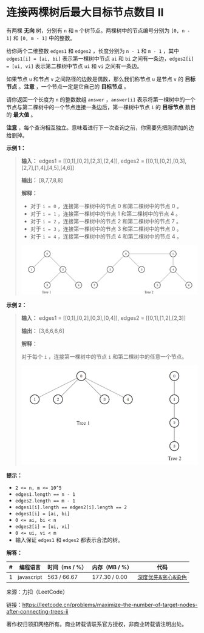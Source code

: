 # 连接两棵树后最大目标节点数目 II

有两棵 **无向** 树，分别有 `n` 和 `m` 个树节点。两棵树中的节点编号分别为 `[0, n - 1]` 和 `[0, m - 1]` 中的整数。

给你两个二维整数 `edges1` 和 `edges2` ，长度分别为 `n - 1` 和 `m - 1` ，其中 `edges1[i] = [ai, bi]` 表示第一棵树中节点 `ai` 和 `bi` 之间有一条边，`edges2[i] = [ui, vi]` 表示第二棵树中节点 `ui` 和 `vi` 之间有一条边。

如果节点 `u` 和节点 `v` 之间路径的边数是偶数，那么我们称节点 `u` 是节点 `v` 的 **目标节点** 。**注意** ，一个节点一定是它自己的 **目标节点** 。

请你返回一个长度为 `n` 的整数数组 `answer` ，`answer[i]` 表示将第一棵树中的一个节点与第二棵树中的一个节点连接一条边后，第一棵树中节点 `i` 的 **目标节点** 数目的 **最大值** 。

**注意** ，每个查询相互独立。意味着进行下一次查询之前，你需要先把刚添加的边给删掉。

**示例 1：**

> **输入：** edges1 = [[0,1],[0,2],[2,3],[2,4]], edges2 = [[0,1],[0,2],[0,3],[2,7],[1,4],[4,5],[4,6]]
> 
> **输出：** [8,7,7,8,8]
> 
> **解释：**
> 
> - 对于 `i = 0` ，连接第一棵树中的节点 0 和第二棵树中的节点 0 。
> - 对于 `i = 1` ，连接第一棵树中的节点 1 和第二棵树中的节点 4 。
> - 对于 `i = 2` ，连接第一棵树中的节点 2 和第二棵树中的节点 7 。
> - 对于 `i = 3` ，连接第一棵树中的节点 3 和第二棵树中的节点 0 。
> - 对于 `i = 4` ，连接第一棵树中的节点 4 和第二棵树中的节点 4 。
> 
> ![示例1](./eg1.png)
> 

**示例 2：**

> **输入：** edges1 = [[0,1],[0,2],[0,3],[0,4]], edges2 = [[0,1],[1,2],[2,3]]
> 
> **输出：** [3,6,6,6,6]
> 
> **解释：**
> 
> 对于每个 `i` ，连接第一棵树中的节点 `i` 和第二棵树中的任意一个节点。
> 
> ![示例2](./eg2.png)
> 

**提示：**

- `2 <= n, m <= 10^5`
- `edges1.length == n - 1`
- `edges2.length == m - 1`
- `edges1[i].length == edges2[i].length == 2`
- `edges1[i] = [ai, bi]`
- `0 <= ai, bi < n`
- `edges2[i] = [ui, vi]`
- `0 <= ui, vi < m`
- 输入保证 `edges1` 和 `edges2` 都表示合法的树。

**解答：**

**#**|**编程语言**|**时间（ms / %）**|**内存（MB / %）**|**代码**
--|--|--|--|--
1|javascript|563 / 66.67|177.30 / 0.00|[深度优先&贪心&染色](./javascript/ac_v1.js)

来源：力扣（LeetCode）

链接：https://leetcode.cn/problems/maximize-the-number-of-target-nodes-after-connecting-trees-ii

著作权归领扣网络所有。商业转载请联系官方授权，非商业转载请注明出处。
